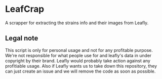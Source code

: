 # LeafCrap
A scrapper for extracting the strains info and their images from Leafly.

## Legal note
This script is only for personal usage and not for any profitable purpose. We're not responsible for what people use for and leafly's data in under copyright by their brand. Leafly would probably take action against any profitiable usage.
Also if Leafly wants us to take down this repository, they can just create an issue and we will remove the code as soon as possible.
